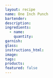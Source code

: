 ```yaml
---
layout: recipe
name: One Inch Punch
bartender:
description:
ingredients:
  - name:
    quantity:
garnish:
glass:
instructions_html:
image:
tags:
products:
featured: false
---
```


